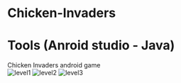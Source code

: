 # Chicken-Invaders
# Tools (Anroid studio - Java)
Chicken Invaders android game  
![level1](https://user-images.githubusercontent.com/48572908/84907482-8974f700-b0b3-11ea-92e6-12726b004525.png) ![level2](https://user-images.githubusercontent.com/48572908/84907491-8c6fe780-b0b3-11ea-98fb-49d7ecbcbc69.png) ![level3](https://user-images.githubusercontent.com/48572908/84907497-8da11480-b0b3-11ea-86d3-a4e6c13f566e.png)


